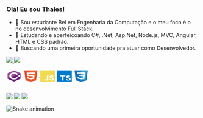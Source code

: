 ### Olá! Eu sou Thales!



- 🔭 Sou estudante Bel em Engenharia da Computação e o meu foco é o no desenvolvimento Full Stack.
- 🌱 Estudando e aperfeiçoando C#, .Net, Asp.Net, Node.js, MVC, Angular, HTML e CSS padrão.
- 👯 Buscando uma primeira oportunidade pra atuar como Desenvolvedor.


 <div>
  <a href="https://github.com/thalesorm">
  <img height="180em" src="https://github-readme-stats.vercel.app/api?username=thalesorm&show_icons=true&theme=merko&include_all_commits=true&count_private=true"/>
  <img height="180em" src="https://github-readme-stats.vercel.app/api/top-langs/?username=thalesorm&layout=compact&langs_count=7&theme=merko"/>
</div>

<div style="display: inline_block"><br>
  <img align="center" alt="Rafa-Csharp" height="30" width="40" src="https://raw.githubusercontent.com/devicons/devicon/master/icons/csharp/csharp-original.svg">
  <img align="center" alt="Rafa-HTML" height="30" width="40" src="https://raw.githubusercontent.com/devicons/devicon/master/icons/html5/html5-original.svg">
  <img align="center" alt="Rafa-Js" height="30" width="40" src="https://raw.githubusercontent.com/devicons/devicon/master/icons/javascript/javascript-plain.svg">
  <img align="center" alt="Rafa-Ts" height="30" width="40" src="https://raw.githubusercontent.com/devicons/devicon/master/icons/typescript/typescript-plain.svg">
  <img align="center" alt="Rafa-CSS" height="30" width="40" src="https://raw.githubusercontent.com/devicons/devicon/master/icons/css3/css3-original.svg">
</div>

  ##
  
  <div> 
  <a href="https://www.linkedin.com/in/thales-santos-59a77b213/" target="_blank"><img src="https://img.shields.io/badge/-LinkedIn-%230077B5?style=for-the-badge&logo=linkedin&logoColor=white" target="_blank"></a> 
  <a href = "mailto:thalis.mraz@gmail.com"><img src="https://img.shields.io/badge/Gmail-D14836?style=for-the-badge&logo=gmail&logoColor=white" target="_blank"></a>
  <a href="https://www.instagram.com/thales.orm/" target="_blank"><img src="https://img.shields.io/badge/-Instagram-%23E4405F?style=for-the-badge&logo=instagram&logoColor=white" target="_blank"></a>


  ![Snake animation](https://github.com/thalesorm/thalesorm/blob/output/github-contribution-grid-snake.svg)
 
</div>
